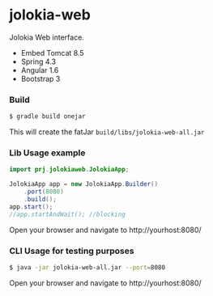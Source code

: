 # jolokia-web

Jolokia Web interface.
  - Embed Tomcat 8.5
  - Spring 4.3
  - Angular 1.6
  - Bootstrap 3

### Build
```sh
$ gradle build onejar
```
This will create the fatJar `build/libs/jolokia-web-all.jar`

### Lib Usage example
```java
import prj.jolokiaweb.JolokiaApp;

JolokiaApp app = new JolokiaApp.Builder()
    .port(8080)
    .build();
app.start();
//app.startAndWait(); //blocking
```
Open your browser and navigate to http://yourhost:8080/
### CLI Usage for testing purposes
```sh
$ java -jar jolokia-web-all.jar --port=8080
```
Open your browser and navigate to http://yourhost:8080/
